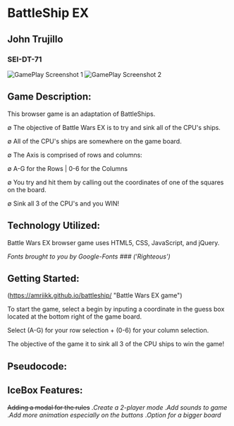 # BattleShip EX

## John Trujillo
### SEI-DT-71

![GamePlay Screenshot 1](https://github.com/amriikk/battleship/blob/master/assets/README/BattleWars_00.png)
![GamePlay Screenshot 2](https://github.com/amriikk/battleship/blob/master/assets/README/BattleWars_02.png)

## Game Description:
This browser game is an adaptation of BattleShips. 

∅ The objective of Battle Wars EX is to try and sink all of the CPU's ships.

∅ All of the CPU's ships are somewhere on the game board.

∅ The Axis is comprised of rows and columns:

∅ A-G for the Rows | 0-6 for the Columns

∅ You try and hit them by calling out the coordinates of one of the squares on the board.

∅ Sink all 3 of the CPU's and you WIN!


## Technology Utilized: 
Battle Wars EX browser game uses HTML5, CSS, JavaScript, and jQuery.

*Fonts brought to you by Google-Fonts ### ('Righteous')*

## Getting Started:

(https://amriikk.github.io/battleship/ "Battle Wars EX game")

To start the game, select a begin by inputing a coordinate in the guess box located at the bottom right of the game board. 

Select (A-G) for your row selection + (0-6) for your column selection. 

The objective of the game it to sink all 3 of the CPU ships to win the game!

## Pseudocode:

## IceBox Features:
~~Adding a modal for the rules~~
.*Create a 2-player mode*
.*Add sounds to game*
.*Add more animation especially on the buttons*
.*Option for a bigger board*
